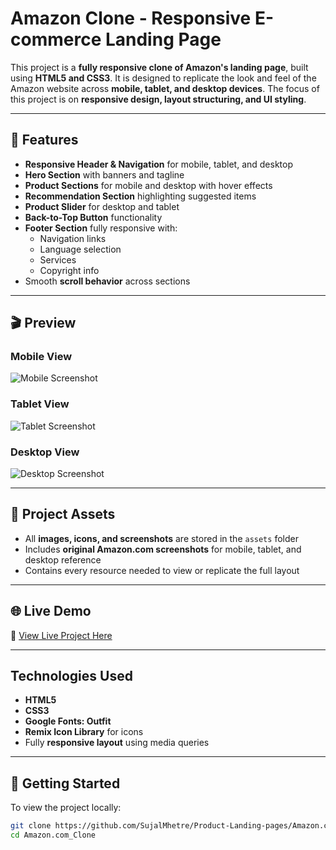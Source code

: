 # Amazon Clone - Responsive E-commerce Landing Page

This project is a **fully responsive clone of Amazon's landing page**, built using **HTML5 and CSS3**. It is designed to replicate the look and feel of the Amazon website across **mobile, tablet, and desktop devices**. The focus of this project is on **responsive design, layout structuring, and UI styling**.

---

## 🚀 Features
- **Responsive Header & Navigation** for mobile, tablet, and desktop
- **Hero Section** with banners and tagline
- **Product Sections** for mobile and desktop with hover effects
- **Recommendation Section** highlighting suggested items
- **Product Slider** for desktop and tablet
- **Back-to-Top Button** functionality
- **Footer Section** fully responsive with:
  - Navigation links
  - Language selection
  - Services
  - Copyright info
- Smooth **scroll behavior** across sections

---

## 🎬 Preview

### Mobile View
![Mobile Screenshot](Assets/Screenshots/mobile_view.png)

### Tablet View
![Tablet Screenshot](Assets/Screenshots/tablet_view.png)

### Desktop View
![Desktop Screenshot](Assets/Screenshots/desktop_view.png)

---

## 📂 Project Assets  

- All **images, icons, and screenshots** are stored in the `assets` folder  
- Includes **original Amazon.com screenshots** for mobile, tablet, and desktop reference  
- Contains every resource needed to view or replicate the full layout  

---

## 🌐 Live Demo  
🔗 [View Live Project Here]()

---

## Technologies Used
- **HTML5**
- **CSS3**
- **Google Fonts: Outfit**
- **Remix Icon Library** for icons
- Fully **responsive layout** using media queries

---

## 🚀 Getting Started  

To view the project locally:  

```bash
git clone https://github.com/SujalMhetre/Product-Landing-pages/Amazon.com_Clone.git
cd Amazon.com_Clone
